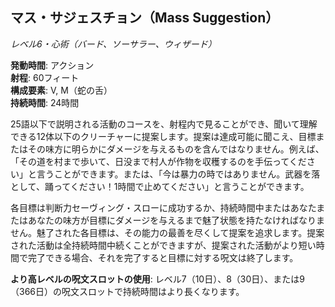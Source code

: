 ## マス・サジェスチョン（Mass Suggestion）
*レベル6・心術（バード、ソーサラー、ウィザード）*

**発動時間**: アクション  
**射程**: 60フィート  
**構成要素**: V, M（蛇の舌）  
**持続時間**: 24時間

25語以下で説明される活動のコースを、射程内で見ることができ、聞いて理解できる12体以下のクリーチャーに提案します。提案は達成可能に聞こえ、目標またはその味方に明らかにダメージを与えるものを含んではなりません。例えば、「その道を村まで歩いて、日没まで村人が作物を収穫するのを手伝ってください」と言うことができます。または、「今は暴力の時ではありません。武器を落として、踊ってください！1時間で止めてください」と言うことができます。

各目標は判断力セーヴィング・スローに成功するか、持続時間中またはあなたまたはあなたの味方が目標にダメージを与えるまで魅了状態を持たなければなりません。魅了された各目標は、その能力の最善を尽くして提案を追求します。提案された活動は全持続時間中続くことができますが、提案された活動がより短い時間で完了できる場合、それを完了すると目標に対する呪文は終了します。

**より高レベルの呪文スロットの使用**: レベル7（10日）、8（30日）、または9（366日）の呪文スロットで持続時間はより長くなります。